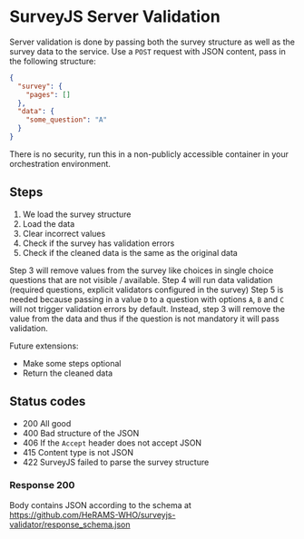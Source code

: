 # SurveyJS Server Validation

Server validation is done by passing both the survey structure as well as the survey data to the service.
Use a `POST` request with JSON content, pass in the following structure:

```json
{
  "survey": { 
    "pages": []
  },
  "data": {
    "some_question": "A"
  }
}

```

There is no security, run this in a non-publicly accessible container in your orchestration environment.


## Steps

1. We load the survey structure 
2. Load the data
3. Clear incorrect values
4. Check if the survey has validation errors
5. Check if the cleaned data is the same as the original data

Step 3 will remove values from the survey like choices in single choice questions that are not visible / available.
Step 4 will run data validation (required questions, explicit validators configured in the survey)
Step 5 is needed because passing in a value `D` to a question with options `A`, `B` and `C` will not trigger validation errors by default.
Instead, step 3 will remove the value from the data and thus if the question is not mandatory it will pass validation.

Future extensions:
- Make some steps optional
- Return the cleaned data

## Status codes
- 200 All good
- 400 Bad structure of the JSON
- 406 If the `Accept` header does not accept JSON
- 415 Content type is not JSON
- 422 SurveyJS failed to parse the survey structure 

### Response 200
Body contains JSON according to the schema at https://github.com/HeRAMS-WHO/surveyjs-validator/response_schema.json
